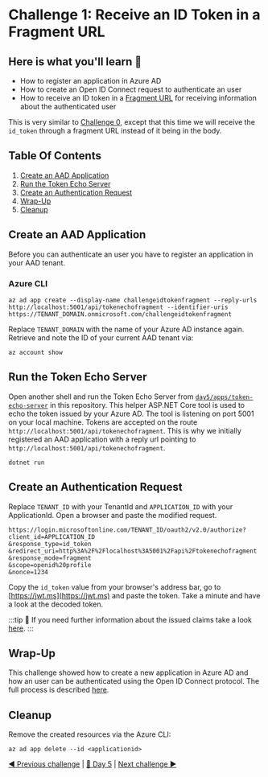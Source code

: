 # Challenge 1: Receive an ID Token in a Fragment URL

## Here is what you'll learn 🎯

- How to register an application in Azure AD
- How to create an Open ID Connect request to authenticate an user
- How to receive an ID token in a [Fragment URL](https://en.wikipedia.org/wiki/Fragment_identifier) for receiving information about the authenticated user

This is very similar to [Challenge 0](challenge-0.md), except that this time we will receive the `id_token` through a fragment URL instead of it being in the body.

## Table Of Contents

1. [Create an AAD Application](#create-an-aad-application)
2. [Run the Token Echo Server](#run-the-token-echo-server)
3. [Create an Authentication Request](#create-an-authentication-request)
4. [Wrap-Up](#wrap-up)
5. [Cleanup](#cleanup)

## Create an AAD Application

Before you can authenticate an user you have to register an application in your AAD tenant.

### Azure CLI

```shell
az ad app create --display-name challengeidtokenfragment --reply-urls http://localhost:5001/api/tokenechofragment --identifier-uris https://TENANT_DOMAIN.onmicrosoft.com/challengeidtokenfragment
```
Replace `TENANT_DOMAIN` with the name of your Azure AD instance again.
Retrieve and note the ID of your current AAD tenant via:

```shell
az account show 
```

## Run the Token Echo Server

Open another shell and run the Token Echo Server from [`day5/apps/token-echo-server`](../apps/token-echo-server) in this repository. This helper ASP.NET Core tool is used to echo the token issued by your Azure AD. The tool is listening on port 5001 on your local machine. Tokens are accepted on the route `http://localhost:5001/api/tokenechofragment`. This is why we initially registered an AAD application with a reply url pointing to `http://localhost:5001/api/tokenechofragment`.

```shell
dotnet run
```

## Create an Authentication Request

Replace `TENANT_ID` with your TenantId and `APPLICATION_ID` with your ApplicationId. Open a browser and paste the modified request.

```http
https://login.microsoftonline.com/TENANT_ID/oauth2/v2.0/authorize?
client_id=APPLICATION_ID
&response_type=id_token
&redirect_uri=http%3A%2F%2Flocalhost%3A5001%2Fapi%2Ftokenechofragment
&response_mode=fragment
&scope=openid%20profile
&nonce=1234
```

Copy the `id_token` value from your browser's address bar, go to [https://jwt.ms](https://jwt.ms) and paste the token. Take a minute and have a look at the decoded token.

:::tip
📝 If you need further information about the issued claims take a look [here](https://docs.microsoft.com/azure/active-directory/develop/id-tokens#header-claims).
:::

## Wrap-Up

This challenge showed how to create a new application in Azure AD and how an user can be authenticated using the Open ID Connect protocol. The full process is described [here](https://docs.microsoft.com/azure/active-directory/develop/v2-protocols-oidc).

## Cleanup

Remove the created resources via the Azure CLI:

```shell
az ad app delete --id <applicationid>
```

[◀ Previous challenge](./00-challenge.md) | [🔼 Day 5](../README.md) | [Next challenge ▶](./02-challenge.md)
